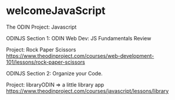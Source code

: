 # welcomeJavaScript
The ODIN Project: Javascript

ODINJS Section 1: ODIN Web Dev: JS Fundamentals Review

  Project: Rock Paper Scissors
  https://www.theodinproject.com/courses/web-development-101/lessons/rock-paper-scissors


ODINJS Section 2: Organize your Code.

  Project: libraryODIN => a little library app
  https://www.theodinproject.com/courses/javascript/lessons/library

